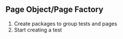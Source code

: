 


## Page Object/Page Factory 
1. Create packages to group tests and pages 
2. Start creating a test 